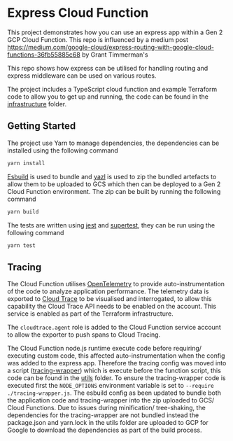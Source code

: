 # Express Cloud Function

This project demonstrates how you can use an express app within a Gen 2 GCP Cloud Function. This repo is influenced by a medium post https://medium.com/google-cloud/express-routing-with-google-cloud-functions-36fb55885c68 by Grant Timmerman's

This repo shows how express can be utilised for handling routing and express middleware can be used on various routes.

The project includes a TypeScript cloud function and example Terraform code to allow you to get up and running, the code can be found in the [infrastructure](./infrastructure/) folder.

## Getting Started

The project use Yarn to manage dependencies, the dependencies can be installed using the following command

```sh
yarn install
```

[Esbuild](https://esbuild.github.io/) is used to bundle and [yazl](https://github.com/thejoshwolfe/yazl) is used to zip the bundled artefacts to allow them to be uploaded to GCS which then can be deployed to a Gen 2 Cloud Function environment. The zip can be built by running the following command

```sh
yarn build
```

The tests are written using [jest](https://jestjs.io/) and [supertest](https://github.com/visionmedia/supertest), they can be run using the following command

```sh
yarn test
```

## Tracing

The Cloud Function utilises [OpenTelemetry](https://opentelemetry.io/) to provide auto-instrumentation of the code to analyze application performance. The telemetry data is exported to [Cloud Trace](https://cloud.google.com/trace) to be visualised and interrogated, to allow this capability the Cloud Trace API needs to be enabled on the account. This service is enabled as part of the Terraform infrastructure.

The `cloudtrace.agent` role is added to the Cloud Function service account to allow the exporter to push spans to Cloud Tracing.

The Cloud Function node.js runtime execute code before requiring/ executing custom code, this affected auto-instrumentation when the config was added to the express app. Therefore the tracing config was moved into a script ([tracing-wrapper](./utils/tracing-wrapper.ts)) which is execute before the function script, this code can be found in the [utils](./utils/) folder. To ensure the tracing-wrapper code is executed first the `NODE_OPTIONS` environment variable is set to `--require ./tracing-wrapper.js`. The esbuild config as been updated to bundle both the application code and tracing-wrapper into the zip uploaded to GCS/ Cloud Functions. Due to issues during minification/ tree-shaking, the dependencies for the tracing-wrapper are not bundled instead the package.json and yarn.lock in the utils folder are uploaded to GCP for Google to download the dependencies as part of the build process.
